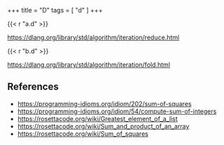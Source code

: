+++
title = "D"
tags = [ "d" ]
+++

{{< r "a.d" >}}

<https://dlang.org/library/std/algorithm/iteration/reduce.html>

{{< r "b.d" >}}

<https://dlang.org/library/std/algorithm/iteration/fold.html>

## References

- <https://programming-idioms.org/idiom/202/sum-of-squares>
- <https://programming-idioms.org/idiom/54/compute-sum-of-integers>
- <https://rosettacode.org/wiki/Greatest_element_of_a_list>
- <https://rosettacode.org/wiki/Sum_and_product_of_an_array>
- <https://rosettacode.org/wiki/Sum_of_squares>
